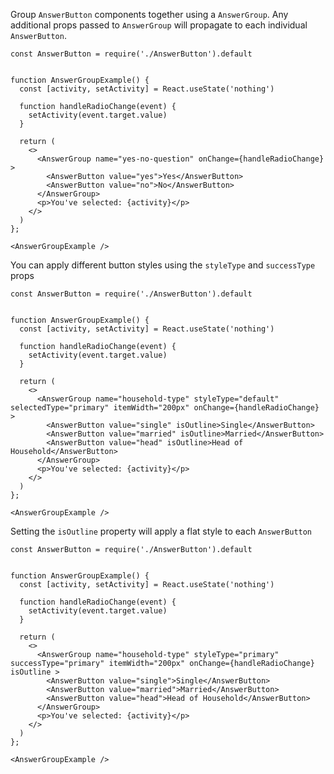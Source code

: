 Group `AnswerButton` components together using a `AnswerGroup`. Any additional props passed to `AnswerGroup` will propagate to each individual `AnswerButton`.

```
const AnswerButton = require('./AnswerButton').default


function AnswerGroupExample() {
  const [activity, setActivity] = React.useState('nothing')

  function handleRadioChange(event) {
    setActivity(event.target.value)
  }

  return (
    <>
      <AnswerGroup name="yes-no-question" onChange={handleRadioChange} >
        <AnswerButton value="yes">Yes</AnswerButton>
        <AnswerButton value="no">No</AnswerButton>
      </AnswerGroup>
      <p>You've selected: {activity}</p>
    </>
  )
};

<AnswerGroupExample />
```

You can apply different button styles using the `styleType` and `successType` props

```
const AnswerButton = require('./AnswerButton').default


function AnswerGroupExample() {
  const [activity, setActivity] = React.useState('nothing')

  function handleRadioChange(event) {
    setActivity(event.target.value)
  }

  return (
    <>
      <AnswerGroup name="household-type" styleType="default" selectedType="primary" itemWidth="200px" onChange={handleRadioChange} >
        <AnswerButton value="single" isOutline>Single</AnswerButton>
        <AnswerButton value="married" isOutline>Married</AnswerButton>
        <AnswerButton value="head" isOutline>Head of Household</AnswerButton>
      </AnswerGroup>
      <p>You've selected: {activity}</p>
    </>
  )
};

<AnswerGroupExample />
```


Setting the `isOutline` property will apply a flat style to each `AnswerButton`

```
const AnswerButton = require('./AnswerButton').default


function AnswerGroupExample() {
  const [activity, setActivity] = React.useState('nothing')

  function handleRadioChange(event) {
    setActivity(event.target.value)
  }

  return (
    <>
      <AnswerGroup name="household-type" styleType="primary" successType="primary" itemWidth="200px" onChange={handleRadioChange} isOutline >
        <AnswerButton value="single">Single</AnswerButton>
        <AnswerButton value="married">Married</AnswerButton>
        <AnswerButton value="head">Head of Household</AnswerButton>
      </AnswerGroup>
      <p>You've selected: {activity}</p>
    </>
  )
};

<AnswerGroupExample />
```